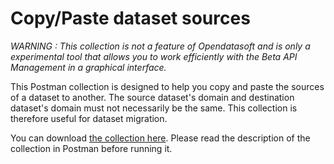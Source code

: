 
# Copy/Paste dataset sources

*WARNING : This collection is not a feature of Opendatasoft and is only a experimental tool that allows you to work efficiently with the Beta API Management in a graphical interface.*

This Postman collection is designed to help you copy and paste the sources of a dataset to another. 
The source dataset's domain and destination dataset's domain must not necessarily be the same. This collection is therefore useful for dataset migration. 

You can download [the collection here](20210901%20-%20Copy%20Paste%20-%20Sources.postman_collection.json). Please read the description of the collection in Postman before running it. 
